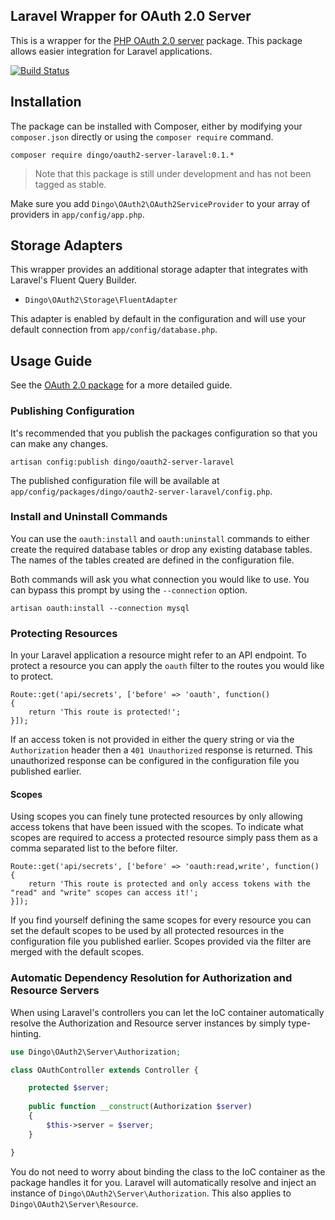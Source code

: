 ## Laravel Wrapper for OAuth 2.0 Server

This is a wrapper for the [PHP OAuth 2.0 server](https://github.com/dingo/oauth2-server) package. This package allows easier integration for Laravel applications.

[![Build Status](https://travis-ci.org/dingo/oauth2-server-laravel.svg?branch=master)](https://travis-ci.org/dingo/oauth2-server-laravel)

## Installation

The package can be installed with Composer, either by modifying your `composer.json` directly or using the `composer require` command.

```
composer require dingo/oauth2-server-laravel:0.1.*
```

> Note that this package is still under development and has not been tagged as stable.

Make sure you add `Dingo\OAuth2\OAuth2ServiceProvider` to your array of providers in `app/config/app.php`.

## Storage Adapters

This wrapper provides an additional storage adapter that integrates with Laravel's Fluent Query Builder.

- `Dingo\OAuth2\Storage\FluentAdapter`

This adapter is enabled by default in the configuration and will use your default connection from `app/config/database.php`.

## Usage Guide

See the [OAuth 2.0 package](https://github.com/dingo/oauth2-server) for a more detailed guide.

### Publishing Configuration

It's recommended that you publish the packages configuration so that you can make any changes.

```
artisan config:publish dingo/oauth2-server-laravel
```

The published configuration file will be available at `app/config/packages/dingo/oauth2-server-laravel/config.php`.

### Install and Uninstall Commands

You can use the `oauth:install` and `oauth:uninstall` commands to either create the required database tables or drop any existing database tables. The names of the tables created are defined in the configuration file.

Both commands will ask you what connection you would like to use. You can bypass this prompt by using the `--connection` option.

```
artisan oauth:install --connection mysql
```

### Protecting Resources

In your Laravel application a resource might refer to an API endpoint. To protect a resource you can apply the `oauth` filter to the routes you would like to protect.

```
Route::get('api/secrets', ['before' => 'oauth', function()
{
	return 'This route is protected!';
}]);
```

If an access token is not provided in either the query string or via the `Authorization` header then a `401 Unauthorized` response is returned. This unauthorized response can be configured in the configuration file you published earlier.

#### Scopes

Using scopes you can finely tune protected resources by only allowing access tokens that have been issued with the scopes. To indicate what scopes are required to access a protected resource simply pass them as a comma separated list to the before filter.

```
Route::get('api/secrets', ['before' => 'oauth:read,write', function()
{
	return 'This route is protected and only access tokens with the "read" and "write" scopes can access it!';
}]);
```

If you find yourself defining the same scopes for every resource you can set the default scopes to be used by all protected resources in the configuration file you published earlier. Scopes provided via the filter are merged with the default scopes.

### Automatic Dependency Resolution for Authorization and Resource Servers

When using Laravel's controllers you can let the IoC container automatically resolve the Authorization and Resource server instances by simply type-hinting.

```php
use Dingo\OAuth2\Server\Authorization;

class OAuthController extends Controller {

	protected $server;
	
	public function __construct(Authorization $server)
	{
		$this->server = $server;
	}

}
```

You do not need to worry about binding the class to the IoC container as the package handles it for you. Laravel will automatically resolve and inject an instance of `Dingo\OAuth2\Server\Authorization`. This also applies to `Dingo\OAuth2\Server\Resource`.